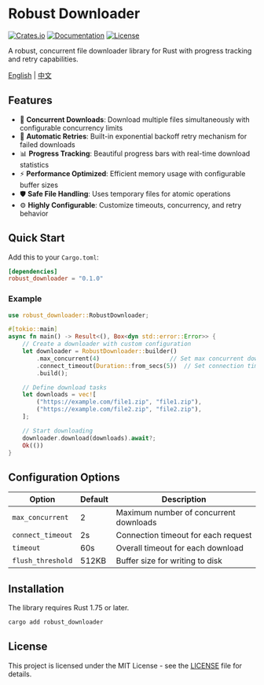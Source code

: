 # Robust Downloader

[![Crates.io](https://img.shields.io/crates/v/robust_downloader.svg)](https://crates.io/crates/robust_downloader)
[![Documentation](https://docs.rs/robust_downloader/badge.svg)](https://docs.rs/robust_downloader)
[![License](https://img.shields.io/crates/l/robust_downloader.svg)](LICENSE)

A robust, concurrent file downloader library for Rust with progress tracking and retry capabilities.

[English](README.md) | [中文](README-zh_CN.md)

## Features

- 🚀 **Concurrent Downloads**: Download multiple files simultaneously with configurable concurrency limits
- 🔄 **Automatic Retries**: Built-in exponential backoff retry mechanism for failed downloads
- 📊 **Progress Tracking**: Beautiful progress bars with real-time download statistics
- ⚡ **Performance Optimized**: Efficient memory usage with configurable buffer sizes
- 🛡️ **Safe File Handling**: Uses temporary files for atomic operations
- ⚙️ **Highly Configurable**: Customize timeouts, concurrency, and retry behavior

## Quick Start

Add this to your `Cargo.toml`:

```toml
[dependencies]
robust_downloader = "0.1.0"
```

### Example

```rust
use robust_downloader::RobustDownloader;

#[tokio::main]
async fn main() -> Result<(), Box<dyn std::error::Error>> {
    // Create a downloader with custom configuration
    let downloader = RobustDownloader::builder()
        .max_concurrent(4)                    // Set max concurrent downloads
        .connect_timeout(Duration::from_secs(5))  // Set connection timeout
        .build();

    // Define download tasks
    let downloads = vec![
        ("https://example.com/file1.zip", "file1.zip"),
        ("https://example.com/file2.zip", "file2.zip"),
    ];

    // Start downloading
    downloader.download(downloads).await?;
    Ok(())
}
```

## Configuration Options

| Option | Default | Description |
|--------|---------|-------------|
| `max_concurrent` | 2 | Maximum number of concurrent downloads |
| `connect_timeout` | 2s | Connection timeout for each request |
| `timeout` | 60s | Overall timeout for each download |
| `flush_threshold` | 512KB | Buffer size for writing to disk |

## Installation

The library requires Rust 1.75 or later.

```bash
cargo add robust_downloader
```

## License

This project is licensed under the MIT License - see the [LICENSE](LICENSE) file for details. 